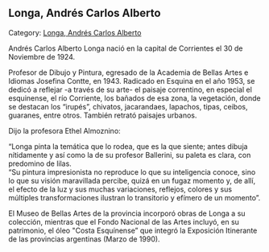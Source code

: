 ## Longa, Andrés Carlos Alberto

Category: [Longa, Andrés Carlos Alberto](http://descubrircorrientes.com.ar/2012/index.php/4788-biografias/l-m-n-n-o-p-q/longa-andres-carlos-alberto)

Andrés Carlos Alberto Longa nació en la capital de Corrientes el 30 de Noviembre de 1924.

Profesor de Dibujo y Pintura, egresado de la Academia de Bellas Artes e Idiomas Josefina Contte, en 1943. Radicado en Esquina en el año 1953, se dedicó a reflejar -a través de su arte- el paisaje correntino, en especial el esquinense, el río Corriente, los bañados de esa zona, la vegetación, donde se destacan los “irupés”, chivatos, jacarandaes, lapachos, tipas, ceibos, guaranes, entre otros. También retrató paisajes urbanos.

Dijo la profesora Ethel Almoznino:

“Longa pinta la temática que lo rodea, que es la que siente; antes dibuja nítidamente y así como la de su profesor Ballerini, su paleta es clara, con predomino de lilas.  
“Su pintura impresionista no reproduce lo que su inteligencia conoce, sino lo que su visión maravillada percibe, quizá en un fugaz momento y, de allí, el efecto de la luz y sus muchas variaciones, reflejos, colores y sus múltiples transformaciones ilustran lo transitorio y efímero de un momento”.

El Museo de Bellas Artes de la provincia incorporó obras de Longa a su colección, mientras que el Fondo Nacional de las Artes incluyó, en su patrimonio, el óleo "Costa Esquínense” que integró la Exposición Itinerante de las provincias argentinas (Marzo de 1990).